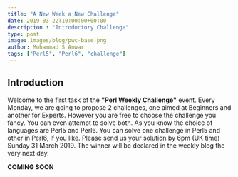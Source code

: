 ```yaml
---
title: "A New Week a New Challenge"
date: 2019-03-22T10:00:00+00:00
description : "Introductory Challenge"
type: post
image: images/blog/pwc-base.png
author: Mohammad S Anwar
tags: ["Perl5", "Perl6", "challenge"]
---
```

## Introduction

Welcome to the first task of the **"Perl Weekly Challenge"** event. Every Monday, we are going to propose 2 challenges, one aimed at Beginners and another for Experts. However you are free to choose the challenge you fancy. You can even attempt to solve both. As you know the choice of languages are Perl5 and Perl6. You can solve one challenge in Perl5 and other in Perl6, if you like. Please send us your solution by 6pm (UK time) Sunday 31 March 2019. The winner will be declared in the weekly blog the very next day.

**COMING SOON**
